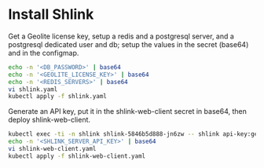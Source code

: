 # Install Shlink

Get a Geolite license key, setup a redis and a postgresql server, and a postgresql dedicated user and db; setup the values in the secret (base64) and in the configmap.

```bash
echo -n '<DB_PASSWORD>' | base64
echo -n '<GEOLITE_LICENSE_KEY>' | base64
echo -n '<REDIS_SERVERS>' | base64
vi shlink.yaml
kubectl apply -f shlink.yaml
```

Generate an API key, put it in the shlink-web-client secret in base64, then deploy shlink-web-client.

```bash
kubectl exec -ti -n shlink shlink-5846b5d888-jn6zw -- shlink api-key:generate
echo -n '<SHLINK_SERVER_API_KEY>' | base64
vi shlink-web-client.yaml
kubectl apply -f shlink-web-client.yaml
```
